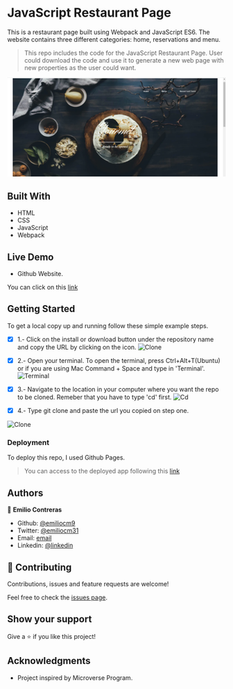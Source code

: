 # JavaScript Restaurant Page

This is a restaurant page built using Webpack and JavaScript ES6. The website contains three different categories: home, reservations and menu. 

> This repo includes the code for the JavaScript Restaurant Page. User could download the code and use it to generate a new web page with new properties as the user could want.

![Index](https://github.com/emiliocm9/RestaurantPage_JavaScript/blob/page-layout/assets/images/Index.PNG)

## Built With

- HTML
- CSS
- JavaScript
- Webpack

## Live Demo

- Github Website.

You can click on this [link](https://emiliocm9.github.io/RestaurantPage_JavaScript/)


## Getting Started

To get a local copy up and running follow these simple example steps.

-[x] 1.- Click on the install or download button under the repository name and copy the URL by clicking on the icon.
![Clone](https://github.com/emiliocm9/Expense-Tracker/blob/development/app/assets/images/first_instruction.png)

-[x] 2.- Open your terminal. To open the terminal, press Ctrl+Alt+T(Ubuntu) or if you are using Mac Command + Space and type in 'Terminal'.
![Terminal](https://github.com/emiliocm9/Expense-Tracker/blob/development/app/assets/images/terminal_open.png)

-[x] 3.- Navigate to the location in your computer where you want the repo to be cloned. Remeber that you have to type 'cd' first.
![Cd](https://github.com/emiliocm9/Expense-Tracker/blob/development/app/assets/images/cdirectorie.png)

-[x] 4.- Type git clone and paste the url you copied on step one.

![Clone](https://github.com/emiliocm9/Expense-Tracker/blob/development/app/assets/images/git_clone_better.png)

### Deployment

To deploy this repo, I used Github Pages.

> You can access to the deployed app following this [link](https://emiliocm9.github.io/RestaurantPage_JavaScript/)

## Authors

👤 **Emilio Contreras**

- Github: [@emiliocm9](https://github.com/emiliocm9)
- Twitter: [@emiliocm31](https://twitter.com/emiliocm31)
- Email: [email](emilio.contreras97@gmail.com)
- Linkedin: [@linkedin](https://www.linkedin.com/in/emiliocm31/)

## 🤝 Contributing

Contributions, issues and feature requests are welcome!

Feel free to check the [issues page](issues/).

## Show your support

Give a ⭐️ if you like this project!

## Acknowledgments

- Project inspired by Microverse Program.